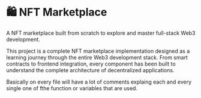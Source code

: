 # 🛍️ NFT Marketplace

A NFT marketplace built from scratch to explore and master full-stack Web3 development.

This project is a complete NFT marketplace implementation designed as a learning journey through the entire Web3 development stack. From smart contracts to frontend integration, every component has been built to understand the complete architecture of decentralized applications.

Basically on every file will have a lot of comments explaing each and every single one of fthe function or variables that are used.